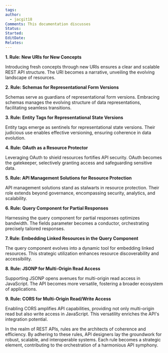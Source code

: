```yaml
---
tags: 
author:
  - jacgit18
Comments: This documentation discusses
Status: 
Started: 
EditDate: 
Relates:
---
```

**1. Rule: New URIs for New Concepts**

Introducing fresh concepts through new URIs ensures a clear and scalable REST API structure. The URI becomes a narrative, unveiling the evolving landscape of resources.

**2. Rule: Schemas for Representational Form Versions**

Schemas serve as guardians of representational form versions. Embracing schemas manages the evolving structure of data representations, facilitating seamless transitions.

**3. Rule: Entity Tags for Representational State Versions**

Entity tags emerge as sentinels for representational state versions. Their judicious use enables effective versioning, ensuring coherence in data evolution.

**4. Rule: OAuth as a Resource Protector**

Leveraging OAuth to shield resources fortifies API security. OAuth becomes the gatekeeper, selectively granting access and safeguarding sensitive data.

**5. Rule: API Management Solutions for Resource Protection**

API management solutions stand as stalwarts in resource protection. Their role extends beyond governance, encompassing security, analytics, and scalability.

**6. Rule: Query Component for Partial Responses**

Harnessing the query component for partial responses optimizes bandwidth. The fields parameter becomes a conductor, orchestrating precisely tailored responses.

**7. Rule: Embedding Linked Resources in the Query Component**

The query component evolves into a dynamic tool for embedding linked resources. This strategic utilization enhances resource discoverability and accessibility.

**8. Rule: JSONP for Multi-Origin Read Access**

Supporting JSONP opens avenues for multi-origin read access in JavaScript. The API becomes more versatile, fostering a broader ecosystem of applications.

**9. Rule: CORS for Multi-Origin Read/Write Access**

Enabling CORS amplifies API capabilities, providing not only multi-origin read but also write access in JavaScript. This versatility enriches the API's integration potential.

In the realm of REST APIs, rules are the architects of coherence and efficiency. By adhering to these rules, API designers lay the groundwork for robust, scalable, and interoperable systems. Each rule becomes a strategic element, contributing to the orchestration of a harmonious API symphony.